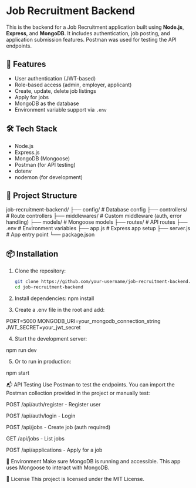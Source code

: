 # Job Recruitment Backend

This is the backend for a Job Recruitment application built using **Node.js**, **Express**, and **MongoDB**. It includes authentication, job posting, and application submission features. Postman was used for testing the API endpoints.

## 🚀 Features

- User authentication (JWT-based)
- Role-based access (admin, employer, applicant)
- Create, update, delete job listings
- Apply for jobs
- MongoDB as the database
- Environment variable support via `.env`

## 🛠️ Tech Stack

- Node.js
- Express.js
- MongoDB (Mongoose)
- Postman (for API testing)
- dotenv
- nodemon (for development)

## 📁 Project Structure

job-recruitment-backend/
├── config/ # Database config
├── controllers/ # Route controllers
├── middlewares/ # Custom middleware (auth, error handling)
├── models/ # Mongoose models
├── routes/ # API routes
├── .env # Environment variables
├── app.js # Express app setup
├── server.js # App entry point
└── package.json


## 📦 Installation

1. Clone the repository:
   ```bash
   git clone https://github.com/your-username/job-recruitment-backend.git
   cd job-recruitment-backend

2. Install dependencies:
   npm install


3. Create a .env file in the root and add:

PORT=5000
MONGODB_URI=your_mongodb_connection_string
JWT_SECRET=your_jwt_secret


4. Start the development server:

npm run dev


5. Or to run in production:

npm start


📬 API Testing
Use Postman to test the endpoints. You can import the Postman collection provided in the project or manually test:

POST /api/auth/register - Register user

POST /api/auth/login - Login

POST /api/jobs - Create job (auth required)

GET /api/jobs - List jobs

POST /api/applications - Apply for a job

🧪 Environment
Make sure MongoDB is running and accessible. This app uses Mongoose to interact with MongoDB.

📄 License
This project is licensed under the MIT License.

